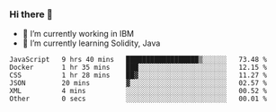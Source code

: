 ### Hi there 👋

<!--
**mathcodeman/mathcodeman** is a ✨ _special_ ✨ repository because its `README.md` (this file) appears on your GitHub profile.

Here are some ideas to get you started:

- 🔭 I’m currently working on ...
- 🌱 I’m currently learning ...
- 👯 I’m looking to collaborate on ...
- 🤔 I’m looking for help with ...
- 💬 Ask me about ...
- 📫 How to reach me: ...
- 😄 Pronouns: ...
- ⚡ Fun fact: ...
-->

- 🔭 I’m currently working in IBM
- 🌱 I’m currently learning Solidity, Java

<!--START_SECTION:waka-->

```text
JavaScript   9 hrs 40 mins   ██████████████████▒░░░░░░   73.48 %
Docker       1 hr 35 mins    ███░░░░░░░░░░░░░░░░░░░░░░   12.15 %
CSS          1 hr 28 mins    ██▓░░░░░░░░░░░░░░░░░░░░░░   11.27 %
JSON         20 mins         ▓░░░░░░░░░░░░░░░░░░░░░░░░   02.57 %
XML          4 mins          ░░░░░░░░░░░░░░░░░░░░░░░░░   00.52 %
Other        0 secs          ░░░░░░░░░░░░░░░░░░░░░░░░░   00.01 %
```

<!--END_SECTION:waka-->
